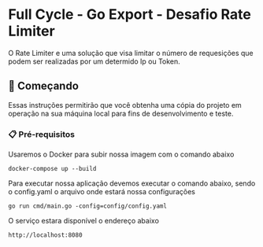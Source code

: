 # Full Cycle - Go Export - Desafio Rate Limiter

O Rate Limiter e uma solução que visa limitar o número de requesições que podem ser realizadas por um determido Ip ou Token.

## 🚀 Começando

Essas instruções permitirão que você obtenha uma cópia do projeto em operação na sua máquina local para fins de desenvolvimento e teste.

### 📋 Pré-requisitos

Usaremos o Docker para subir nossa imagem com o comando abaixo

```
docker-compose up --build
```

Para executar nossa aplicação devemos executar o comando abaixo, sendo o config.yaml o arquivo onde estará nossa configurações

```
go run cmd/main.go -config=config/config.yaml 
```

O serviço estara disponível o endereço abaixo

```
http://localhost:8080
```



